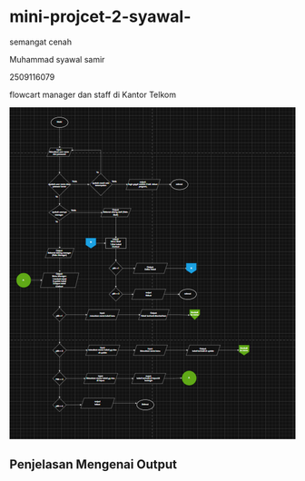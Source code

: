 # mini-projcet-2-syawal-
semangat cenah

Muhammad syawal samir

2509116079

flowcart manager dan staff di Kantor Telkom

![img alt](https://github.com/syawal619/mini-projcet-2-syawal-/blob/b5d63ff5f4081b6b3e010f2f144839a0945e2229/flowcart.png)

## Penjelasan Mengenai Output
